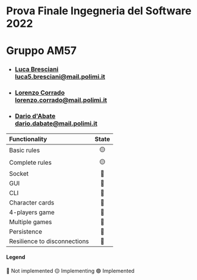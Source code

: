 # Prova Finale Ingegneria del Software 2022
# Gruppo AM57
- ### [Luca Bresciani](https://github.com/BrescianiLuca)<br/>luca5.bresciani@mail.polimi.it
- ### [Lorenzo Corrado](https://github.com/Lerrylore)<br/>lorenzo.corrado@mail.polimi.it 
- ### [Dario d'Abate](https://github.com/DariodAbate)<br/>dario.dabate@mail.polimi.it

| Functionality                   |                       State                        |
|:--------------------------------|:--------------------------------------------------:|
| Basic rules                     | 🟡 |
| Complete rules                  | 🟡 |
| Socket                          | 🔴 |
| GUI                             | 🔴 |
| CLI                             | 🔴 |
| Character cards                 | 🔴 |
| 4-players game                  | 🔴 |
| Multiple games                  | 🔴 |
| Persistence                     | 🔴 |
| Resilience to disconnections    | 🔴 |

#### Legend
🔴 Not implemented
🟡 Implementing
🟢 Implemented

